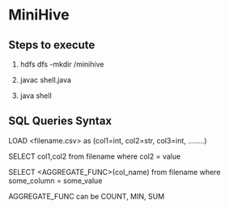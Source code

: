 # MiniHive

## Steps to execute

1. hdfs dfs -mkdir /minihive

2. javac shell.java

3. java shell

## SQL Queries Syntax

LOAD <filename.csv> as (col1=int, col2=str, col3=int, ........)

SELECT col1,col2 from filename where col2 = value

SELECT <AGGREGATE_FUNC>(col_name) from filename where some_column = some_value

AGGREGATE_FUNC can be COUNT, MIN, SUM
 
